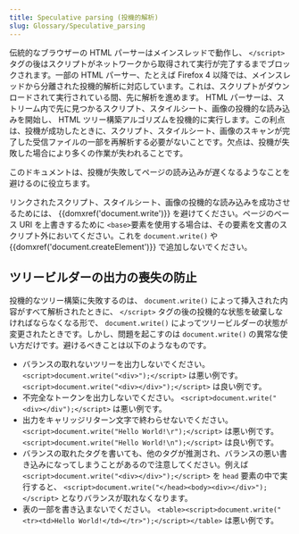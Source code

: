 ```yaml
---
title: Speculative parsing (投機的解析)
slug: Glossary/Speculative_parsing
---
```


伝統的なブラウザーの HTML パーサーはメインスレッドで動作し、 `</script>` タグの後はスクリプトがネットワークから取得されて実行が完了するまでブロックされます。一部の HTML パーサー、たとえば Firefox 4 以降では、メインスレッドから分離された投機的解析に対応しています。これは、スクリプトがダウンロードされて実行されている間、先に解析を進めます。 HTML パーサーは、ストリーム内で先に見つかるスクリプト、スタイルシート、画像の投機的な読み込みを開始し、 HTML ツリー構築アルゴリズムを投機的に実行します。この利点は、投機が成功したときに、スクリプト、スタイルシート、画像のスキャンが完了した受信ファイルの一部を再解析する必要がないことです。欠点は、投機が失敗した場合により多くの作業が失われることです。

このドキュメントは、投機が失敗してページの読み込みが遅くなるようなことを避けるのに役立ちます。

リンクされたスクリプト、スタイルシート、画像の投機的な読み込みを成功させるためには、 {{domxref('document.write')}} を避けてください。ページのベース URI を上書きするために `<base>`要素を使用する場合は、その要素を文書のスクリプト外においてください。これを `document.write()` や {{domxref('document.createElement')}} で追加しないでください。

## ツリービルダーの出力の喪失の防止

投機的なツリー構築に失敗するのは、 `document.write()` によって挿入された内容がすべて解析されたときに、 `</script>` タグの後の投機的な状態を破棄しなければならなくなる形で、 `document.write()` によってツリービルダーの状態が変更されたときです。しかし、問題を起こすのは `document.write()` の異常な使い方だけです。避けるべきことは以下のようなものです。

- バランスの取れないツリーを出力しないでください。 `<script>document.write("<div>");</script>` は悪い例です。 `<script>document.write("<div></div>");</script>` は良い例です。
- 不完全なトークンを出力しないでください。 `<script>document.write("<div></div");</script>` は悪い例です。
- 出力をキャリッジリターン文字で終わらせないでください。 `<script>document.write("Hello World!\r");</script>` は悪い例です。 `<script>document.write("Hello World!\n");</script>` は良い例です。
- バランスの取れたタグを書いても、他のタグが推測され、バランスの悪い書き込みになってしまうことがあるので注意してください。例えば `<script>document.write("<div></div>");</script>` を `head` 要素の中で実行すると、 `<script>document.write("</head><body><div></div>");</script>` となりバランスが取れなくなります。
- 表の一部を書き込まないでください。 `<table><script>document.write("<tr><td>Hello World!</td></tr>");</script></table>` は悪い例です。
